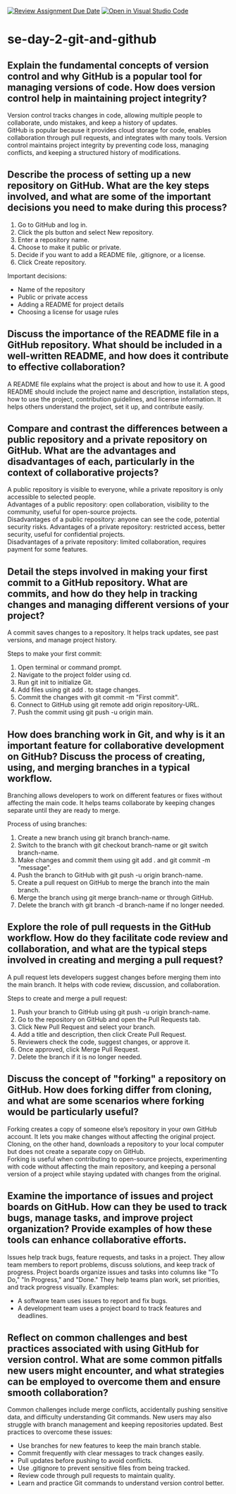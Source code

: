 [![Review Assignment Due Date](https://classroom.github.com/assets/deadline-readme-button-22041afd0340ce965d47ae6ef1cefeee28c7c493a6346c4f15d667ab976d596c.svg)](https://classroom.github.com/a/8wgCKhpZ)
[![Open in Visual Studio Code](https://classroom.github.com/assets/open-in-vscode-2e0aaae1b6195c2367325f4f02e2d04e9abb55f0b24a779b69b11b9e10269abc.svg)](https://classroom.github.com/online_ide?assignment_repo_id=18560063&assignment_repo_type=AssignmentRepo)
# se-day-2-git-and-github
## Explain the fundamental concepts of version control and why GitHub is a popular tool for managing versions of code. How does version control help in maintaining project integrity?
  Version control tracks changes in code, allowing multiple people to collaborate, undo mistakes, and keep a history of updates.  
  GitHub is popular because it provides cloud storage for code, enables collaboration through pull requests, and integrates with many tools.
  Version control maintains project integrity by preventing code loss, managing conflicts, and keeping a structured history of modifications.

## Describe the process of setting up a new repository on GitHub. What are the key steps involved, and what are some of the important decisions you need to make during this process?
  1. Go to GitHub and log in.  
  2. Click the pls button and select New repository.  
  3. Enter a repository name.  
  4. Choose to make it public or private.  
  5. Decide if you want to add a README file, .gitignore, or a license.  
  6. Click Create repository.  
  
  Important decisions:  
  - Name of the repository  
  - Public or private access  
  - Adding a README for project details  
  - Choosing a license for usage rules

## Discuss the importance of the README file in a GitHub repository. What should be included in a well-written README, and how does it contribute to effective collaboration?
  A README file explains what the project is about and how to use it. 
  A good README should include the project name and description, installation steps, how to use the project, contribution guidelines, and license information.
  It helps others understand the project, set it up, and contribute easily.

## Compare and contrast the differences between a public repository and a private repository on GitHub. What are the advantages and disadvantages of each, particularly in the context of collaborative projects?
  A public repository is visible to everyone, while a private repository is only accessible to selected people.  
  Advantages of a public repository: open collaboration, visibility to the community, useful for open-source projects.  
  Disadvantages of a public repository: anyone can see the code, potential security risks. 
  Advantages of a private repository: restricted access, better security, useful for confidential projects.  
  Disadvantages of a private repository: limited collaboration, requires payment for some features.

## Detail the steps involved in making your first commit to a GitHub repository. What are commits, and how do they help in tracking changes and managing different versions of your project?
  A commit saves changes to a repository. It helps track updates, see past versions, and manage project history.  
  
  Steps to make your first commit:  
  1. Open terminal or command prompt.  
  2. Navigate to the project folder using cd.  
  3. Run git init to initialize Git.  
  4. Add files using git add . to stage changes.  
  5. Commit the changes with git commit -m "First commit".  
  6. Connect to GitHub using git remote add origin repository-URL.  
  7. Push the commit using git push -u origin main.
## How does branching work in Git, and why is it an important feature for collaborative development on GitHub? Discuss the process of creating, using, and merging branches in a typical workflow.
  Branching allows developers to work on different features or fixes without affecting the main code. It helps teams collaborate by keeping changes separate until they are ready to merge.  
  
  Process of using branches:  
  1. Create a new branch using git branch branch-name.  
  2. Switch to the branch with git checkout branch-name or git switch branch-name.  
  3. Make changes and commit them using git add . and git commit -m "message".  
  4. Push the branch to GitHub with git push -u origin branch-name.  
  5. Create a pull request on GitHub to merge the branch into the main branch.  
  6. Merge the branch using git merge branch-name or through GitHub.  
  7. Delete the branch with git branch -d branch-name if no longer needed.

## Explore the role of pull requests in the GitHub workflow. How do they facilitate code review and collaboration, and what are the typical steps involved in creating and merging a pull request?
  A pull request lets developers suggest changes before merging them into the main branch. It helps with code review, discussion, and collaboration.  
  
  Steps to create and merge a pull request:  
  1. Push your branch to GitHub using git push -u origin branch-name.  
  2. Go to the repository on GitHub and open the Pull Requests tab.  
  3. Click New Pull Request and select your branch.  
  4. Add a title and description, then click Create Pull Request.  
  5. Reviewers check the code, suggest changes, or approve it.  
  6. Once approved, click Merge Pull Request.  
  7. Delete the branch if it is no longer needed.

## Discuss the concept of "forking" a repository on GitHub. How does forking differ from cloning, and what are some scenarios where forking would be particularly useful?
  Forking creates a copy of someone else’s repository in your own GitHub account. It lets you make changes without affecting the original project.  
  Cloning, on the other hand, downloads a repository to your local computer but does not create a separate copy on GitHub.  
  Forking is useful when contributing to open-source projects, experimenting with code without affecting the main repository, and keeping a personal version of a project while staying updated with changes from      the original.

## Examine the importance of issues and project boards on GitHub. How can they be used to track bugs, manage tasks, and improve project organization? Provide examples of how these tools can enhance collaborative efforts.
  Issues help track bugs, feature requests, and tasks in a project. They allow team members to report problems, discuss solutions, and keep track of progress.
  Project boards organize issues and tasks into columns like "To Do," "In Progress," and "Done." They help teams plan work, set priorities, and track progress visually. 
  Examples:  
  - A software team uses issues to report and fix bugs.  
  - A development team uses a project board to track features and deadlines.  

## Reflect on common challenges and best practices associated with using GitHub for version control. What are some common pitfalls new users might encounter, and what strategies can be employed to overcome them and ensure smooth collaboration?
  Common challenges include merge conflicts, accidentally pushing sensitive data, and difficulty understanding Git commands. New users may also struggle with branch management and keeping repositories updated.
  Best practices to overcome these issues:  
  - Use branches for new features to keep the main branch stable.  
  - Commit frequently with clear messages to track changes easily.  
  - Pull updates before pushing to avoid conflicts.  
  - Use .gitignore to prevent sensitive files from being tracked.  
  - Review code through pull requests to maintain quality.  
  - Learn and practice Git commands to understand version control better.

